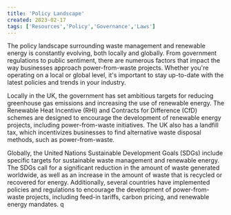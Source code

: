 ```yaml
---
title: 'Policy Landscape'
created: 2023-02-17
tags: ['Resources','Policy','Governance','Laws']
---
```


The policy landscape surrounding waste management and renewable energy is constantly evolving,
both locally and globally. From government regulations to public sentiment, there are numerous
factors that impact the way businesses approach power-from-waste projects. Whether you're
operating on a local or global level, it's important to stay up-to-date with the latest policies and
trends in your industry.  
  
Locally in the UK, the government has set ambitious targets for reducing greenhouse gas emissions
and increasing the use of renewable energy. The Renewable Heat Incentive (RHI) and Contracts for
Difference (CfD) schemes are designed to encourage the development of renewable energy projects,
including power-from-waste initiatives. The UK also has a landfill tax, which incentivizes businesses
to find alternative waste disposal methods, such as power-from-waste.  
  
Globally, the United Nations Sustainable Development Goals (SDGs) include specific targets for
sustainable waste management and renewable energy. The SDGs call for a significant reduction in
the amount of waste generated worldwide, as well as an increase in the amount of waste that is
recycled or recovered for energy. Additionally, several countries have implemented policies and
regulations to encourage the development of power-from-waste projects, including feed-in tariffs,
carbon pricing, and renewable energy mandates.
q